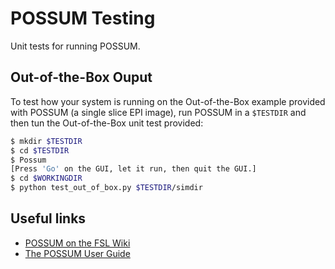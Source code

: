 # POSSUM Testing

Unit tests for running POSSUM.

## Out-of-the-Box Ouput
To test how your system is running on the Out-of-the-Box example provided with
POSSUM (a single slice EPI image), run POSSUM in a `$TESTDIR` and then tun the
Out-of-the-Box unit test provided:

```bash
$ mkdir $TESTDIR
$ cd $TESTDIR
$ Possum
[Press 'Go' on the GUI, let it run, then quit the GUI.]
$ cd $WORKINGDIR
$ python test_out_of_box.py $TESTDIR/simdir
```


## Useful links

* [POSSUM on the FSL Wiki](https://fsl.fmrib.ox.ac.uk/fsl/fslwiki/POSSUM/)
* [The POSSUM User Guide](https://fsl.fmrib.ox.ac.uk/fsl/fslwiki/POSSUM/UserGuide)
